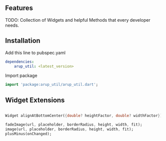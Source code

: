 
## Features

TODO: Collection of Widgets and helpful Methods that every developer needs.

## Installation

Add this line to pubspec.yaml

```yaml
dependencies:
    arup_util: <latest_version>
```

Import package

```dart
import 'package:arup_util/arup_util.dart';
```

## Widget Extensions
```dart

Widget alignAtBottomCenter({double? heightFactor, double? widthFactor});

fadeImage(url, placeholder, borderRadius, height, width, fit);
image(url, placeholder, borderRadius, height, width, fit);
plusMinus(onChanged);

```